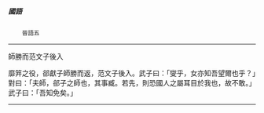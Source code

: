 

##### 國語
　　`晉語五`

* * *

師勝而范文子後入

靡笄之役，郤獻子師勝而返，范文子後入。武子曰：「燮乎，女亦知吾望爾也乎？」對曰：「夫師，郤子之師也，其事臧。若先，則恐國人之屬耳目於我也，故不敢。」武子曰：「吾知免矣。」

* * *

